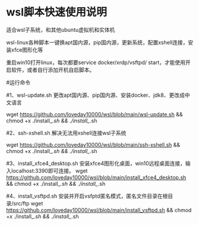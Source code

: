 # wsl脚本快速使用说明

适合wsl子系统，和其他ubuntu虚拟机和实体机

wsl-linux各种脚本一键换apt国内源，pip国内源，更新系统，配置xshell连接，安装xfce图形化等

重启win10打开linux，每次都要service docker/xrdp/vsftpd/ start，才能使用开启软件，或者自行添加开机自启脚本。

#运行命令


#1、wsl-update.sh 更改apt国内源、pip国内源、安装docker、jdk8、更改成中文语言
 
wget https://github.com/loveday10000/wsl/blob/main/wsl-update.sh && chmod +x ./install_*.sh && ./install_*.sh

#2、ssh-xshell.sh 解决无法用xshell连接wsl子系统

wget https://github.com/loveday10000/wsl/blob/main/ssh-xshell.sh && chmod +x ./install_*.sh && ./install_*.sh 

#3、install_xfce4_desktop.sh 安装xfce4图形化桌面，win10远程桌面连接，输入localhost:3390即可连接。
wget https://github.com/loveday10000/wsl/blob/main/install_xfce4_desktop.sh && chmod +x ./install_*.sh && ./install_*.sh 

#4、install_vsftpd.sh 安装并开启vsfptd匿名模式，匿名文件目录在根目录/src/ftp
wget https://github.com/loveday10000/wsl/blob/main/install_vsftpd.sh && chmod +x ./install_*.sh && ./install_*.sh


